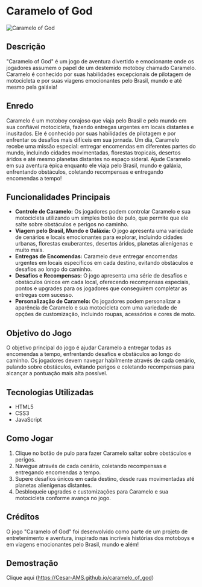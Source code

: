# Caramelo of God

![Caramelo of God](caramelo_of_god.png)

## Descrição

"Caramelo of God" é um jogo de aventura divertido e emocionante onde os jogadores assumem o papel de um destemido motoboy chamado Caramelo. Caramelo é conhecido por suas habilidades excepcionais de pilotagem de motocicleta e por suas viagens emocionantes pelo Brasil, mundo e até mesmo pela galáxia!

## Enredo

Caramelo é um motoboy corajoso que viaja pelo Brasil e pelo mundo em sua confiável motocicleta, fazendo entregas urgentes em locais distantes e inusitados. Ele é conhecido por suas habilidades de pilotagem e por enfrentar os desafios mais difíceis em sua jornada. Um dia, Caramelo recebe uma missão especial: entregar encomendas em diferentes partes do mundo, incluindo cidades movimentadas, florestas tropicais, desertos áridos e até mesmo planetas distantes no espaço sideral. Ajude Caramelo em sua aventura épica enquanto ele viaja pelo Brasil, mundo e galáxia, enfrentando obstáculos, coletando recompensas e entregando encomendas a tempo!

## Funcionalidades Principais

- **Controle de Caramelo:** Os jogadores podem controlar Caramelo e sua motocicleta utilizando um simples botão de pulo, que permite que ele salte sobre obstáculos e perigos no caminho.
- **Viagem pelo Brasil, Mundo e Galáxia:** O jogo apresenta uma variedade de cenários e locais emocionantes para explorar, incluindo cidades urbanas, florestas exuberantes, desertos áridos, planetas alienígenas e muito mais.
- **Entregas de Encomendas:** Caramelo deve entregar encomendas urgentes em locais específicos em cada destino, evitando obstáculos e desafios ao longo do caminho.
- **Desafios e Recompensas:** O jogo apresenta uma série de desafios e obstáculos únicos em cada local, oferecendo recompensas especiais, pontos e upgrades para os jogadores que conseguirem completar as entregas com sucesso.
- **Personalização de Caramelo:** Os jogadores podem personalizar a aparência de Caramelo e sua motocicleta com uma variedade de opções de customização, incluindo roupas, acessórios e cores de moto.

## Objetivo do Jogo

O objetivo principal do jogo é ajudar Caramelo a entregar todas as encomendas a tempo, enfrentando desafios e obstáculos ao longo do caminho. Os jogadores devem navegar habilmente através de cada cenário, pulando sobre obstáculos, evitando perigos e coletando recompensas para alcançar a pontuação mais alta possível.

## Tecnologias Utilizadas

- HTML5
- CSS3
- JavaScript

## Como Jogar

1. Clique no botão de pulo para fazer Caramelo saltar sobre obstáculos e perigos.
2. Navegue através de cada cenário, coletando recompensas e entregando encomendas a tempo.
3. Supere desafios únicos em cada destino, desde ruas movimentadas até planetas alienígenas distantes.
4. Desbloqueie upgrades e customizações para Caramelo e sua motocicleta conforme avança no jogo.

## Créditos

O jogo "Caramelo of God" foi desenvolvido como parte de um projeto de entretenimento e aventura, inspirado nas incríveis histórias dos motoboys e em viagens emocionantes pelo Brasil, mundo e além!

## Demostração

Clique aqui (https://Cesar-AMS.github.io/caramelo_of_god)